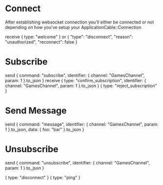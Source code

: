 # Connect

After establishing websocket connection you'll either be connected or not depending on how you've setup your ApplicationCable::Connection

receive
  { type: "welcome" }
  or
  { "type": "disconnect", "reason": "unauthorized", "reconnect": false }

# Subscribe

send
  { command: "subscribe", identifier: { channel: "GamesChannel", param: 1 }.to_json }
receive
  { type: "confirm_subscription", identifier: { channel: "GamesChannel", param: 1 }.to_json }
  { type: "reject_subscription" }

# Send Message

send
  { command: "message", identifier: { channel: "GamesChannel", param: 1 }.to_json, data: { foo: "bar" }.to_json }

# Unsubscribe

send
  { command: "unsubscribe", identifier: { channel: "GamesChannel", param: 1 }.to_json }

{ type: "disconnect" }
{ type: "ping" }
